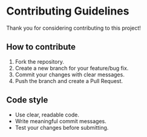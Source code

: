 # Contributing Guidelines

Thank you for considering contributing to this project!

## How to contribute
1. Fork the repository.
2. Create a new branch for your feature/bug fix.
3. Commit your changes with clear messages.
4. Push the branch and create a Pull Request.

## Code style
- Use clear, readable code.
- Write meaningful commit messages.
- Test your changes before submitting.

